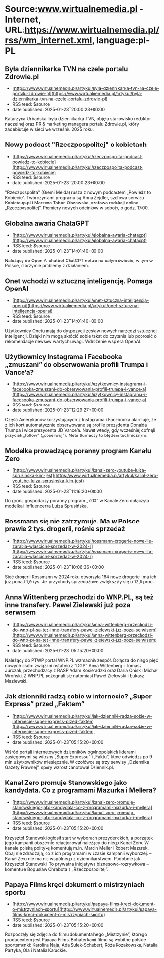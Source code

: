 # Source:www.wirtualnemedia.pl - Internet, URL:https://www.wirtualnemedia.pl/rss/wm_internet.xml, language:pl-PL

## Była dziennikarka TVN na czele portalu Zdrowie.pl
 - [https://www.wirtualnemedia.pl/artykul/byla-dziennikarka-tvn-na-czele-portalu-zdrowie-pl](https://www.wirtualnemedia.pl/artykul/byla-dziennikarka-tvn-na-czele-portalu-zdrowie-pl)
 - RSS feed: $source
 - date published: 2025-01-23T20:00:23+00:00

Katarzyna Urbańska, była dziennikarka TVN, objęła stanowisko redaktor naczelnej oraz PR & marketing managera portalu Zdrowie.pl, który zadebiutuje w sieci we wrześniu 2025 roku.

## Nowy podcast "Rzeczpospolitej" o kobietach
 - [https://www.wirtualnemedia.pl/artykul/rzeczpospolita-podcast-powiedz-to-kobiecie](https://www.wirtualnemedia.pl/artykul/rzeczpospolita-podcast-powiedz-to-kobiecie)
 - RSS feed: $source
 - date published: 2025-01-23T20:00:23+00:00

"Rzeczpospolita" (Gremi Meida) rusza z nowym podcastem „Powiedz to Kobiecie". Twórczyniami programu są Anna Zejdler, szefowa serwisu Kobieta.rp.pl i Marzena Tabor-Olszewska, szefowa redakcji online „Rzeczpospolitej”. Premiery nowych odcinków w soboty, o godz. 17:00.

## Globalna awaria ChataGPT
 - [https://www.wirtualnemedia.pl/artykul/globalna-awaria-chatagpt](https://www.wirtualnemedia.pl/artykul/globalna-awaria-chatagpt)
 - RSS feed: $source
 - date published: 2025-01-23T14:01:40+00:00

Należący do Open AI chatbot ChatGPT notuje na całym świecie, w tym w Polsce, olbrzymie problemy z działaniem.

## Onet wchodzi w sztuczną inteligencję. Pomaga OpenAI
 - [https://www.wirtualnemedia.pl/artykul/onet-sztuczna-inteligencja-openai](https://www.wirtualnemedia.pl/artykul/onet-sztuczna-inteligencja-openai)
 - RSS feed: $source
 - date published: 2025-01-23T14:01:40+00:00

Użytkownicy Onetu mają do dyspozycji zestaw nowych narzędzi sztucznej inteligencji. Dzięki nim mogą skrócić sobie tekst do czytania lub poprosić o rekomendacje newsów wartych uwagi. Wdrożenie wspiera OpenAI.

## Użytkownicy Instagrama i Facebooka „zmuszani” do obserwowania profili Trumpa i Vance’a?
 - [https://www.wirtualnemedia.pl/artykul/uzytkownicy-instagrama-i-facebooka-zmuszani-do-obserwowania-profili-trumpa-i-vance-a](https://www.wirtualnemedia.pl/artykul/uzytkownicy-instagrama-i-facebooka-zmuszani-do-obserwowania-profili-trumpa-i-vance-a)
 - RSS feed: $source
 - date published: 2025-01-23T12:29:27+00:00

Część Amerykanów korzystających z Instagrama i Facebooka alarmuje, że z ich kont automatycznie obserwowane są profile prezydenta Donalda Trumpa i wiceprezydenta JD Vance’a. Nawet wtedy, gdy wcześniej cofnęli przycisk „follow” („obserwuj”). Meta tłumaczy to błędem technicznym.

## Modelka prowadzącą poranny program Kanału Zero
 - [https://www.wirtualnemedia.pl/artykul/kanal-zero-youtube-luiza-sprusinska-kim-jest](https://www.wirtualnemedia.pl/artykul/kanal-zero-youtube-luiza-sprusinska-kim-jest)
 - RSS feed: $source
 - date published: 2025-01-23T11:16:20+00:00

Do grona gospodarzy poranny program „7.00” w Kanale Zero dołączyła modelka i influencerka Luiza Sprusińska.

## Rossmann się nie zatrzymuje. Ma w Polsce prawie 2 tys. drogerii, rośnie sprzedaż
 - [https://www.wirtualnemedia.pl/artykul/rossmann-drogerie-nowe-ile-zarabia-wlasciciel-sprzedaz-w-2024-r](https://www.wirtualnemedia.pl/artykul/rossmann-drogerie-nowe-ile-zarabia-wlasciciel-sprzedaz-w-2024-r)
 - RSS feed: $source
 - date published: 2025-01-23T10:06:36+00:00

Sieć drogerii Rossmann w 2024 roku otworzyła 164 nowe drogerie i ma ich już ponad 1,9 tys. Jej przychody sprzedażowe zwiększyły się o 12,5 proc.

## Anna Wittenberg przechodzi do WNP.PL, są też inne transfery. Paweł Zielewski już poza serwisem
 - [https://www.wirtualnemedia.pl/artykul/anna-wittenberg-przechodzi-do-wnp-pl-sa-tez-inne-transfery-pawel-zielewski-juz-poza-serwisem](https://www.wirtualnemedia.pl/artykul/anna-wittenberg-przechodzi-do-wnp-pl-sa-tez-inne-transfery-pawel-zielewski-juz-poza-serwisem)
 - RSS feed: $source
 - date published: 2025-01-23T05:15:20+00:00

Należący do PTWP portal WNP.PL wzmacnia zespół. Dołącza do niego pięć nowych osób: związani ostatnio z “DGP” Anna Wittenberg i Tomasz Jurczak, przechodzący z RASP Adam Kosieradzki oraz Daria Onisk i Michał Wroński. Z WNP.PL pożegnali się natomiast Paweł Zielewski i Łukasz Maziewski.

## Jak dzienniki radzą sobie w internecie? „Super Express” przed „Faktem”
 - [https://www.wirtualnemedia.pl/artykul/jak-dzienniki-radza-sobie-w-internecie-super-express-przed-faktem](https://www.wirtualnemedia.pl/artykul/jak-dzienniki-radza-sobie-w-internecie-super-express-przed-faktem)
 - RSS feed: $source
 - date published: 2025-01-23T05:15:20+00:00

Wśród portali internetowych dzienników ogólnopolskich liderami zasięgowymi są witryny „Super Expressu” i „Faktu”, które odwiedza po 9 mln użytkowników miesięcznie. W czołówce są trzy serwisy „Dziennika Gazety Prawnej”, spory wzrost zanotował Dziennik.pl.

## Kanał Zero promuje Stanowskiego jako kandydata. Co z programami Mazurka i Mellera?
 - [https://www.wirtualnemedia.pl/artykul/kanal-zero-promuje-stanowskiego-jako-kandydata-co-z-programami-mazurka-i-mellera](https://www.wirtualnemedia.pl/artykul/kanal-zero-promuje-stanowskiego-jako-kandydata-co-z-programami-mazurka-i-mellera)
 - RSS feed: $source
 - date published: 2025-01-23T05:15:20+00:00

Krzysztof Stanowski ogłosił start w wyborach prezydenckich, a początek jego kampanii obszernie relacjonował należący do niego Kanał Zero. W kanale polską politykę komentują m.in. Marcin Meller i Robert Mazurek. Obaj nie zdradzają, co z ich programami w czasie kampanii wyborczej. – Kanał Zero nie ma nic wspólnego z dziennikarstwem. Podobnie jak Krzysztof Stanowski. To prywatna inicjatywa biznesowo–rozrywkowa – komentuje Bogusław Chrabota z „Rzeczpospolitej”.

## Papaya Films kręci dokument o mistrzyniach sportu
 - [https://www.wirtualnemedia.pl/artykul/papaya-films-kreci-dokument-o-mistrzyniach-sportu](https://www.wirtualnemedia.pl/artykul/papaya-films-kreci-dokument-o-mistrzyniach-sportu)
 - RSS feed: $source
 - date published: 2025-01-23T05:15:20+00:00

Rozpoczęły się zdjęcia do filmu dokumentalnego „Mistrzynie”, którego producentem jest Papaya Films. Bohaterkami filmu są wybitne polskie sportsmenki: Karolina Naja, Ada Sułek-Schubert, Róża Kozakowska, Natalia Partyka, Ola i Natalia Kałuckie.

